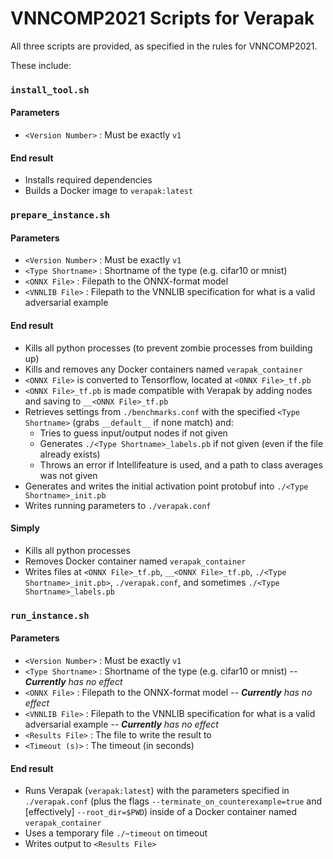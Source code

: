 # VNNCOMP2021 Scripts for Verapak

All three scripts are provided, as specified in the rules for VNNCOMP2021.

These include:
### `install_tool.sh`
#### Parameters
 - `<Version Number>` : Must be exactly `v1`

#### End result
 - Installs required dependencies
 - Builds a Docker image to `verapak:latest`

### `prepare_instance.sh`
#### Parameters
 - `<Version Number>` : Must be exactly `v1`
 - `<Type Shortname>` : Shortname of the type (e.g. cifar10 or mnist)
 - `<ONNX File>` : Filepath to the ONNX-format model
 - `<VNNLIB File>` : Filepath to the VNNLIB specification for what is a valid adversarial example

#### End result
 - Kills all python processes (to prevent zombie processes from building up)
 - Kills and removes any Docker containers named `verapak_container`
 - `<ONNX File>` is converted to Tensorflow, located at `<ONNX File>_tf.pb`
 - `<ONNX File>_tf.pb` is made compatible with Verapak by adding nodes and saving to `__<ONNX File>_tf.pb`
 - Retrieves settings from `./benchmarks.conf` with the specified `<Type Shortname>` (grabs `__default__` if none match) and:
    - Tries to guess input/output nodes if not given
    - Generates `./<Type Shortname>_labels.pb` if not given (even if the file already exists)
    - Throws an error if Intellifeature is used, and a path to class averages was not given
 - Generates and writes the initial activation point protobuf into `./<Type Shortname>_init.pb`
 - Writes running parameters to `./verapak.conf`

#### Simply
 - Kills all python processes
 - Removes Docker container named `verapak_container`
 - Writes files at `<ONNX File>_tf.pb`, `__<ONNX File>_tf.pb`, `./<Type Shortname>_init.pb>`, `./verapak.conf`, and sometimes `./<Type Shortname>_labels.pb`

### `run_instance.sh`
#### Parameters
 - `<Version Number>` : Must be exactly `v1`
 - `<Type Shortname>` : Shortname of the type (e.g. cifar10 or mnist) _-- **Currently** has no effect_
 - `<ONNX File>` : Filepath to the ONNX-format model _-- **Currently** has no effect_
 - `<VNNLIB File>` : Filepath to the VNNLIB specification for what is a valid adversarial example _-- **Currently** has no effect_
 - `<Results File>` : The file to write the result to
 - `<Timeout (s)>` : The timeout (in seconds)

#### End result
 - Runs Verapak (`verapak:latest`) with the parameters specified in `./verapak.conf` (plus the flags `--terminate_on_counterexample=true` and [effectively] `--root_dir=$PWD`) inside of a Docker container named `verapak_container`
 - Uses a temporary file `./~timeout` on timeout
 - Writes output to `<Results File>`
